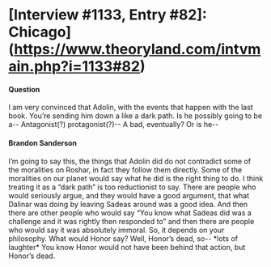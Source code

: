 # [Interview #1133, Entry #82]: Chicago](https://www.theoryland.com/intvmain.php?i=1133#82)

#### Question

I am very convinced that Adolin, with the events that happen with the last book. You’re sending him down a like a dark path. Is he possibly going to be a-- Antagonist(?) protagonist(?)-- A bad, eventually? Or is he--

#### Brandon Sanderson

I’m going to say this, the things that Adolin did do not contradict some of the moralities on Roshar, in fact they follow them directly. Some of the moralities on our planet would say what he did is the right thing to do. I think treating it as a “dark path” is too reductionist to say. There are people who would seriously argue, and they would have a good argument, that what Dalinar was doing by leaving Sadeas around was a good idea. And then there are other people who would say “You know what Sadeas did was a challenge and it was rightly then responded to” and then there are people who would say it was absolutely immoral. So, it depends on your philosophy. What would Honor say? Well, Honor’s dead, so-- \*lots of laughter\* You know Honor would not have been behind that action, but Honor’s dead.

